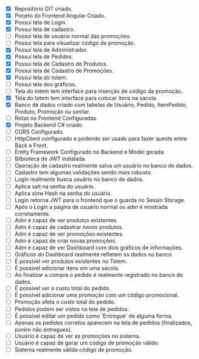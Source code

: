 - [x] Repositório GIT criado.
- [x] Porjeto do Frontend Angular Criado.
- [x] Possui tela de Login.
- [x] Possui tela de cadastro.
- [ ] Possui tela de usuário normal das promoções.
- [ ] Possui tela para visualizar código da promoção.
- [x] Possui tela de Administrador.
- [x] Possui tela de Pedidos.
- [x] Possui tela de Cadastro de Produtos.
- [x] Possui tela de Cadastro de Promoções.
- [x] Possui tela do totem.
- [ ] Possui tela dos gráficos.
- [ ] Tela do totem tem interface para inserção de código da promoção.
- [x] Tela do totem tem interface para colocar itens na sacola.
- [x] Banco de dados criado com tabelas de Usuário, Pedido, ItemPedido, Produto, Promoção ou similar.
- [ ] Rotas no Frontend Configuradas.
- [x] Projeto Backend C# criado.
- [ ] CORS Configurado.
- [ ] HttpClient configurado e podendo ser usado para fazer quests entre Back e Front.
- [ ] Entity Framework Configurado no Backend e Model gerada.
- [ ] Bilbioteca de JWT instalada.
- [ ] Operação de cadastro realmente salva um usuário no banco de dados.
- [ ] Cadastro tem algumas validações sendo mais robusto.
- [ ] Login realmente busca usuário no banco de dados.
- [ ] Aplica salt na senha do usuário.
- [ ] Aplica slow Hash na senha do usuário.
- [ ] Login retorna JWT para o frontend que o guarda no Sessin Storage.
- [ ] Após o Login a página de usuário normal ou adm é mostrada corretamente.
- [ ] Adm é capaz de ver produtos existentes.
- [ ] Adm é capaz de cadastrar novos produtos.
- [ ] Adm é capaz de ver promoções existentes.
- [ ] Adm é capaz de criar novas promoções.
- [ ] Adm é capaz de ver Dashboard com dois gráficos de informações.
- [ ] Gráficos do Dashboard realmente refletem os dados no banco.
- [ ] É possível ver produtos existentes no Totem.
- [ ] É possível adicionar itens em uma sacola.
- [ ] Ao finalizar a compra o pedido é realmente registrado no banco de dados.
- [ ] É possível ver o custo total do pedido.
- [ ] É possível adicionar uma promoção com um código promocional.
- [ ] Promoção afeta o custo total do pedido.
- [ ] Pedidos podem ser vistos na tela de pedidos.
- [ ] É possível editar um pedido como 'Entregue' de alguma forma.
- [ ] Apenas os pedidos corretos aparecem na tela de pedidos (finalizados, porém não entregues).
- [ ] Usuário é capaz de ver as promoções no sistema.
- [ ] Usuário é capaz de gerar um código de promoção válido.
- [ ] Sistema realmente válida código de promoção.
